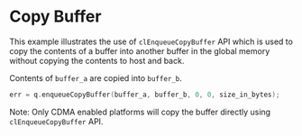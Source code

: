 Copy Buffer
============
This example illustrates the use of `clEnqueueCopyBuffer` API which is used to copy the contents of a buffer into another buffer in the global memory without copying the contents to host and back.

Contents of `buffer_a` are copied into `buffer_b`.

```c++
err = q.enqueueCopyBuffer(buffer_a, buffer_b, 0, 0, size_in_bytes);
```

Note: Only CDMA enabled platforms will copy the buffer directly using `clEnqueueCopyBuffer` API.
